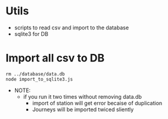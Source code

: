 # Utils
* scripts to read csv and import to the database
* sqlite3 for DB

# Import all csv to DB
```
rm ../database/data.db
node import_to_sqlite3.js
```
* NOTE:
  * if you run it two times without removing data.db
    * import of station will get error becaise of duplication
    * Journeys will be imported twiced sliently
